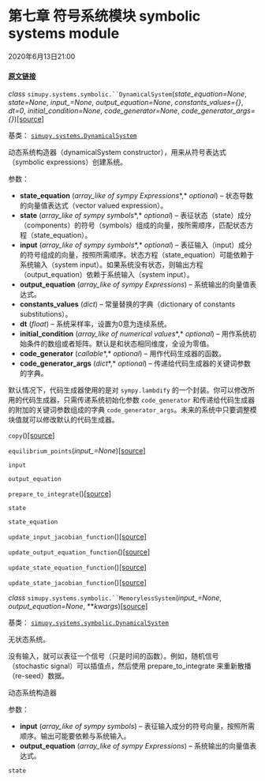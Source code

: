 # 第七章 符号系统模块 symbolic systems module

2020年6月13日21:00

#### [原文链接](https://simupy.readthedocs.io/en/latest/api/symbolic_systems.html)



*class* `simupy.systems.symbolic.``DynamicalSystem`(*state_equation=None*, *state=None*, *input_=None*, *output_equation=None*, *constants_values={}*, *dt=0*, *initial_condition=None*, *code_generator=None*, *code_generator_args={}*)[[source]](https://simupy.readthedocs.io/en/latest/_modules/simupy/systems/symbolic.html#DynamicalSystem)[](https://simupy.readthedocs.io/en/latest/api/symbolic_systems.html#simupy.systems.symbolic.DynamicalSystem )



基类： [`simupy.systems.DynamicalSystem`](https://simupy.readthedocs.io/en/latest/api/systems.html#simupy.systems.DynamicalSystem "simupy.systems.DynamicalSystem")

动态系统构造器（dynamicalSystem constructor），用来从符号表达式（symbolic expressions）创建系统。
 
 参数：   
* **state_equation** (*array_like of sympy Expressions**,* *optional*) – 状态导数的向量值表达式（vector valued expression）。
* **state** (*array_like of sympy symbols**,* *optional*) – 表征状态（state）成分（components）的符号（symbols）组成的向量，按所需顺序，匹配状态方程（state_equation）。
* **input** (*array_like of sympy symbols**,* *optional*) – 表征输入（input）成分的符号组成的向量，按照所需顺序。状态方程（state_equation）可能依赖于系统输入（system input）。如果系统没有状态，则输出方程（output_equation）依赖于系统输入（system input）。
* **output_equation** (*array_like of sympy Expressions*) – 系统输出的向量值表达式。
* **constants_values** (*dict*) – 常量替换的字典（dictionary of constants substitutions）。
* **dt** (*float*) – 系统采样率，设置为0意为连续系统。
* **initial_condition** (*array_like of numerical values**,* *optional*) – 用作系统初始条件的数组或者矩阵。默认是和状态相同维度，全设为零值。
* **code_generator** (*callable**,* *optional*) – 用作代码生成器的函数。
* **code_generator_args** (*dict**,* *optional*) – 传递给代码生成器的关键词参数的字典。

默认情况下，代码生成器使用的是对 `sympy.lambdify` 的一个封装。你可以修改所用的代码生成器，只需传递系统初始化参数 `code_generator` 和传递给代码生成器的附加的关键词参数组成的字典 `code_generator_args`。未来的系统中只要调整模块值就可以修改默认的代码生成器。


`copy`()[[source]](https://simupy.readthedocs.io/en/latest/_modules/simupy/systems/symbolic.html#DynamicalSystem.copy)[](https://simupy.readthedocs.io/en/latest/api/symbolic_systems.html#simupy.systems.symbolic.DynamicalSystem.copy )


`equilibrium_points`(*input_=None*)[[source]](https://simupy.readthedocs.io/en/latest/_modules/simupy/systems/symbolic.html#DynamicalSystem.equilibrium_points)[](https://simupy.readthedocs.io/en/latest/api/symbolic_systems.html#simupy.systems.symbolic.DynamicalSystem.equilibrium_points )


`input`[](https://simupy.readthedocs.io/en/latest/api/symbolic_systems.html#simupy.systems.symbolic.DynamicalSystem.input )


`output_equation`[](https://simupy.readthedocs.io/en/latest/api/symbolic_systems.html#simupy.systems.symbolic.DynamicalSystem.output_equation )


`prepare_to_integrate`()[[source]](https://simupy.readthedocs.io/en/latest/_modules/simupy/systems/symbolic.html#DynamicalSystem.prepare_to_integrate)[](https://simupy.readthedocs.io/en/latest/api/symbolic_systems.html#simupy.systems.symbolic.DynamicalSystem.prepare_to_integrate )


`state`[](https://simupy.readthedocs.io/en/latest/api/symbolic_systems.html#simupy.systems.symbolic.DynamicalSystem.state )


`state_equation`[](https://simupy.readthedocs.io/en/latest/api/symbolic_systems.html#simupy.systems.symbolic.DynamicalSystem.state_equation )


`update_input_jacobian_function`()[[source]](https://simupy.readthedocs.io/en/latest/_modules/simupy/systems/symbolic.html#DynamicalSystem.update_input_jacobian_function)[](https://simupy.readthedocs.io/en/latest/api/symbolic_systems.html#simupy.systems.symbolic.DynamicalSystem.update_input_jacobian_function )


`update_output_equation_function`()[[source]](https://simupy.readthedocs.io/en/latest/_modules/simupy/systems/symbolic.html#DynamicalSystem.update_output_equation_function)[](https://simupy.readthedocs.io/en/latest/api/symbolic_systems.html#simupy.systems.symbolic.DynamicalSystem.update_output_equation_function )


`update_state_equation_function`()[[source]](https://simupy.readthedocs.io/en/latest/_modules/simupy/systems/symbolic.html#DynamicalSystem.update_state_equation_function)[](https://simupy.readthedocs.io/en/latest/api/symbolic_systems.html#simupy.systems.symbolic.DynamicalSystem.update_state_equation_function )


`update_state_jacobian_function`()[[source]](https://simupy.readthedocs.io/en/latest/_modules/simupy/systems/symbolic.html#DynamicalSystem.update_state_jacobian_function)[](https://simupy.readthedocs.io/en/latest/api/symbolic_systems.html#simupy.systems.symbolic.DynamicalSystem.update_state_jacobian_function )



*class* `simupy.systems.symbolic.``MemorylessSystem`(*input_=None*, *output_equation=None*, ***kwargs*)[[source]](https://simupy.readthedocs.io/en/latest/_modules/simupy/systems/symbolic.html#MemorylessSystem)[](https://simupy.readthedocs.io/en/latest/api/symbolic_systems.html#simupy.systems.symbolic.MemorylessSystem )



基类： [`simupy.systems.symbolic.DynamicalSystem`](https://simupy.readthedocs.io/en/latest/api/symbolic_systems.html#simupy.systems.symbolic.DynamicalSystem "simupy.systems.symbolic.DynamicalSystem")

无状态系统。

没有输入，就可以表征一个信号（只是时间的函数）。例如，随机信号（stochastic signal）可以插值点，然后使用 prepare_to_integrate 来重新散播（re-seed）数据。

动态系统构造器

 参数：

* **input** (*array_like of sympy symbols*) – 表征输入成分的符号向量，按照所需顺序。输出可能要依赖与系统输入。
* **output_equation** (*array_like of sympy Expressions*) – 系统输出的向量值表达式。
 

`state`[](https://simupy.readthedocs.io/en/latest/api/symbolic_systems.html#simupy.systems.symbolic.MemorylessSystem.state )

